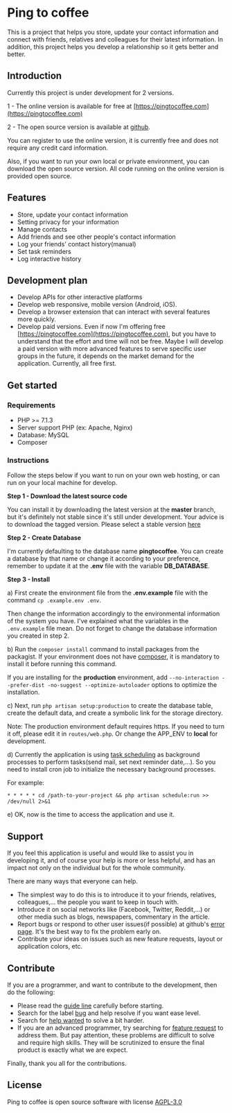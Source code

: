 # Ping to coffee

This is a project that helps you store, update your contact information and connect with friends, relatives and colleagues for their latest information. In addition, this project helps you develop a relationship so it gets better and better.


## Introduction

Currently this project is under development for 2 versions.

1 - The online version is available for free at [https://pingtocoffee.com](https://pingtocoffee.com)

2 - The open source version is available at [github](https://github.com/pingnow/pingtocoffee).

You can register to use the online version, it is currently free and does not require any credit card information.

Also, if you want to run your own local or private environment, you can download the open source version. All code running on the online version is provided open source.


## Features

- Store, update your contact information
- Setting privacy for your information
- Manage contacts
- Add friends and see other people's contact information
- Log your friends' contact history(manual)
- Set task reminders
- Log interactive history

## Development plan

- Develop APIs for other interactive platforms
- Develop web responsive, mobile version (Android, iOS).
- Develop a browser extension that can interact with several features more quickly.
- Develop paid versions. Even if now I'm offering free [https://pingtocoffee.com](https://pingtocoffee.com), but you have to understand that the effort and time will not be free.
 Maybe I will develop a paid version with more advanced features to serve specific user groups in the future, it depends on the market demand for the application.
 Currently, all free first.

## Get started

### Requirements

- PHP >= 7.1.3
- Server support PHP (ex: Apache, Nginx)
- Database: MySQL
- Composer

### Instructions

Follow the steps below if you want to run on your own web hosting, or can run on your local machine for develop.

**Step 1 - Download the latest source code**

You can install it by downloading the latest version at the **master** branch, but it's definitely not stable since it's still under development. Your advice is to download the tagged version. Please select a stable version [here](https://github.com/pingnow/pingtocoffee/releases)

**Step 2 - Create Database**

I'm currently defaulting to the database name **pingtocoffee**. You can create a database by that name or change it according to your preference, remember to update it at the **.env** file with the variable **DB_DATABASE**.

**Step 3 - Install**

a) First create the environment file from the **.env.example** file with the command `cp .example.env .env`.

Then change the information accordingly to the environmental information of the system you have. I've explained what the variables in the `.env.example` file mean. Do not forget to change the database information you created in step 2.

b) Run the `composer install` command to install packages from the packagist. If your environment does not have [composer](https://getcomposer.org/), it is mandatory to install it before running this command.

If you are installing for the **production** environment, add `--no-interaction --prefer-dist -no-suggest --optimize-autoloader` options to optimize the installation.

c) Next, run `php artisan setup:production` to create the database table, create the default data, and create a symbolic link for the storage directory.

Note: The production environment default requires https. If you need to turn it off, please edit it in `routes/web.php`. Or change the APP_ENV to **local** for development.

d) Currently the application is using [task scheduling](https://laravel.com/docs/5.6/scheduling) as background processes to perform tasks(send mail, set next reminder date,...). So you need to install cron job to initialize the necessary background processes.

For example:

```
* * * * * cd /path-to-your-project && php artisan schedule:run >> /dev/null 2>&1
```

e) OK, now is the time to access the application and use it.

## Support

If you feel this application is useful and would like to assist you in developing it, and of course your help is more or less helpful, and has an impact not only on the individual but for the whole community.

There are many ways that everyone can help.

- The simplest way to do this is to introduce it to your friends, relatives, colleagues,... the people you want to keep in touch with.
- Introduce it on social networks like (Facebook, Twitter, Reddit,...) or other media such as blogs, newspapers, commentary in the article.
- Report bugs or respond to other user issues(if possible) at github's [error page](https://github.com/pingnow/pingtocoffee/issues). It's the best way to fix the problem early on.
- Contribute your ideas on issues such as new feature requests, layout or application colors, etc.

## Contribute

If you are a programmer, and want to contribute to the development, then do the following:

- Please read the [guide line](https://github.com/pingnow/pingtocoffee/blob/master/CONTRIBUTING.md) carefully before starting.
- Search for the label [bug](https://github.com/pingnow/pingtocoffee/issues?q=is%3Aissue+is%3Aopen+label%3Abug) and help resolve if you want ease level.
- Search for [help wanted](https://github.com/pingnow/pingtocoffee/issues?q=is%3Aissue+is%3Aopen+label%3A%22help+wanted%22) to solve a bit harder.
- If you are an advanced programmer, try searching for [feature request](https://github.com/pingnow/pingtocoffee/issues?q=is%3Aissue+is%3Aopen+label%3A%22feature+request%22) to address them. But pay attention, these problems are difficult to solve and require high skills.
 They will be scrutinized to ensure the final product is exactly what we are expect.

Finally, thank you all for the contributions.

## License

Ping to coffee is open source software with license [AGPL-3.0](https://opensource.org/licenses/AGPL-3.0)
